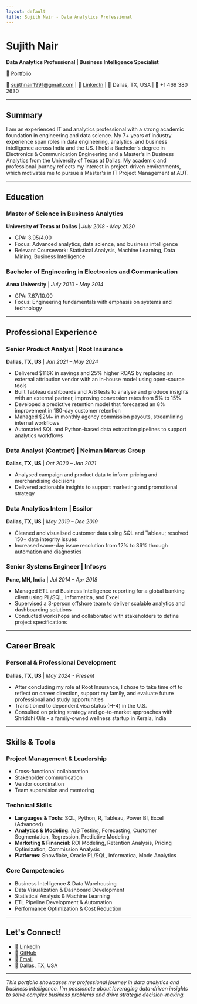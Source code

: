 ```yaml
---
layout: default
title: Sujith Nair - Data Analytics Professional
---
```


# Sujith Nair

**Data Analytics Professional | Business Intelligence Specialist**

🔗 [Portfolio](https://sujithnair1991.github.io/)

📧 sujithnair1991@gmail.com | 🔗 [LinkedIn](https://www.linkedin.com/in/sujithnairdfw/) | 📍 Dallas, TX, USA | 📱 +1 469 380 2630

---

## Summary

I am an experienced IT and analytics professional with a strong academic foundation in engineering and data science. My 7+ years of industry experience span roles in data engineering, analytics, and business intelligence across India and the US. I hold a Bachelor's degree in Electronics & Communication Engineering and a Master's in Business Analytics from the University of Texas at Dallas. My academic and professional journey reflects my interest in project-driven environments, which motivates me to pursue a Master's in IT Project Management at AUT.

---

## Education

### Master of Science in Business Analytics
**University of Texas at Dallas** | *July 2018 - May 2020*
- GPA: 3.95/4.00
- Focus: Advanced analytics, data science, and business intelligence
- Relevant Coursework: Statistical Analysis, Machine Learning, Data Mining, Business Intelligence

### Bachelor of Engineering in Electronics and Communication
**Anna University** | *July 2010 - May 2014*
- GPA: 7.67/10.00
- Focus: Engineering fundamentals with emphasis on systems and technology

---

## Professional Experience

### Senior Product Analyst | Root Insurance
**Dallas, TX, US** | *Jan 2021 – May 2024*
- Delivered $116K in savings and 25% higher ROAS by replacing an external attribution vendor with an in-house model using open-source tools
- Built Tableau dashboards and A/B tests to analyse and produce insights with an external partner, improving conversion rates from 5% to 15%
- Developed a predictive retention model that forecasted an 8% improvement in 180-day customer retention
- Managed $2M+ in monthly agency commission payouts, streamlining internal workflows
- Automated SQL and Python-based data extraction pipelines to support analytics workflows

### Data Analyst (Contract) | Neiman Marcus Group
**Dallas, TX, US** | *Oct 2020 – Jan 2021*
- Analysed campaign and product data to inform pricing and merchandising decisions
- Delivered actionable insights to support marketing and promotional strategy

### Data Analytics Intern | Essilor
**Dallas, TX, US** | *May 2019 – Dec 2019*
- Cleaned and visualised customer data using SQL and Tableau; resolved 150+ data integrity issues
- Increased same-day issue resolution from 12% to 36% through automation and diagnostics

### Senior Systems Engineer | Infosys
**Pune, MH, India** | *Jul 2014 – Apr 2018*
- Managed ETL and Business Intelligence reporting for a global banking client using PL/SQL, Informatica, and Excel
- Supervised a 3-person offshore team to deliver scalable analytics and dashboarding solutions
- Conducted workshops and collaborated with stakeholders to define project specifications

---

## Career Break

### Personal & Professional Development
**Dallas, TX, US** | *May 2024 - Present*
- After concluding my role at Root Insurance, I chose to take time off to reflect on career direction, support my family, and evaluate future professional and study opportunities
- Transitioned to dependent visa status (H-4) in the U.S.
- Consulted on pricing strategy and go-to-market approaches with Shriddhi Oils - a family-owned wellness startup in Kerala, India

---

## Skills & Tools

### Project Management & Leadership
- Cross-functional collaboration
- Stakeholder communication
- Vendor coordination
- Team supervision and mentoring

### Technical Skills
- **Languages & Tools**: SQL, Python, R, Tableau, Power BI, Excel (Advanced)
- **Analytics & Modeling**: A/B Testing, Forecasting, Customer Segmentation, Regression, Predictive Modeling
- **Marketing & Financial**: ROI Modeling, Retention Analysis, Pricing Optimization, Commission Analysis
- **Platforms**: Snowflake, Oracle PL/SQL, Informatica, Mode Analytics

### Core Competencies
- Business Intelligence & Data Warehousing
- Data Visualization & Dashboard Development
- Statistical Analysis & Machine Learning
- ETL Pipeline Development & Automation
- Performance Optimization & Cost Reduction

---

## Let's Connect!

- 💼 [LinkedIn](https://www.linkedin.com/in/sujithnairdfw/)
- 🐙 [GitHub](https://github.com/sujithnair1991)
- 📧 [Email](mailto:sujithnair1991@gmail.com)
- 📍 Dallas, TX, USA

---

*This portfolio showcases my professional journey in data analytics and business intelligence. I'm passionate about leveraging data-driven insights to solve complex business problems and drive strategic decision-making.*
